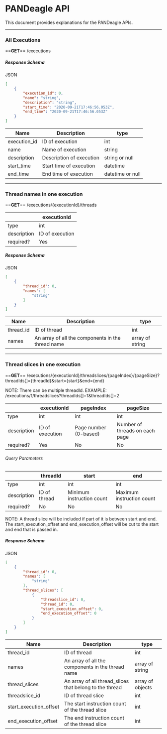 # PANDeagle API
This document provides explanations for the PANDeagle APIs.

<hr />

### All Executions
==**GET**== /executions

##### Response Schema
JSON
```json
[
    {
        "execution_id": 0,
        "name": "string",
        "description": "string",
        "start_time": "2020-09-21T17:46:56.053Z",
        "end_time": "2020-09-21T17:46:56.053Z"
    }
]
```

Name | Description | type
---- | ----------- | ----
execution_id | ID of execution | int
name | Name of execution | string
description | Description of execution | string or null
start_time | Start time of execution | datetime
end_time | End time of execution | datetime or null

<hr />

### Thread names in one execution
==**GET**== /executions/{executionId}/threads

&nbsp; | executionId
------ | -----------
type   | int
description | ID of execution
required?   | Yes

##### Response Schema
JSON
```json
[
    {
        "thread_id": 0,
        "names": [
            "string"
        ]
    }
]
```
Name | Description | type
---- | ----------- | ----
thread_id | ID of thread | int
names     | An array of all the components in the thread name | array of string

<hr />

### Thread slices in one execution
==**GET**== /executions/{executionId}/threadslices/{pageIndex}/{pageSize}?threadIds[]={threadId}&start={start}&end={end}

NOTE: There can be multiple threadId.
EXAMPLE: /executions/1/threadslices?threadIds[]=1&threadIds[]=2

&nbsp; | executionId | pageIndex | pageSize
------ | ----------- | --------- | --------
type   | int         | int       | int
description | ID of execution | Page number (0-based) | Number of threads on each page
required?   | Yes | No | No

###### Query Parameters

&nbsp; | threadId | start | end
------ | -------- | ----- | ---
type   | int      | int   | int
description | ID of thread | Minimum instruction count | Maximum instruction count
required?   | No | No | No

NOTE: A thread slice will be included if part of it is between start and end. The start_execution_offset and end_execution_offset will be cut to the start and end that is passed in.

##### Response Schema
JSON
```json
[
    {
        "thread_id": 0,
        "names": [
            "string"
        ],
        "thread_slices": [
            {
                "threadslice_id": 0,
                "thread_id": 0,
                "start_execution_offset": 0,
                "end_execution_offset": 0
            }
        ]
    }
]
```
Name | Description | type
---- | ----------- | ----
thread_id | ID of thread | int
names     | An array of all the components in the thread name | array of string
thread_slices | An array of all thread_slices that belong to the thread | array of objects
threadslice_id | ID of thread slice | int
start_execution_offset | The start instruction count of the thread slice | int
end_execution_offset | The end instruction count of the thread slice | int 